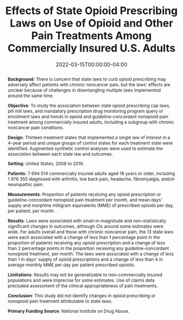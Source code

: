 ---
title: "Effects of State Opioid Prescribing Laws on Use of Opioid and Other Pain Treatments Among Commercially Insured U.S. Adults"
authors: ["Emma E. McGinty", "Mark C. Bicket", admin, "Elizabeth A. Stuart", "G. Caleb Alexander", "Colleen L. Barry", "Alexander D. McCourt"]
date: 2022-03-15T00:00:00-04:00
doi: "10.7326/M21-4363"

# Schedule page publish date (NOT publication's date).
publishDate: 2021-08-16T09:14:17-04:00

# Publication type.
# Legend: 0 = Uncategorized; 1 = Conference paper; 2 = Journal article;
# 3 = Preprint / Working Paper; 4 = Report; 5 = Book; 6 = Book section;
# 7 = Thesis; 8 = Patent
publication_types: ["article-journal"]

# Publication name and optional abbreviated publication name.
publication: "*Annals of Internal Medicine*"
# publication_short: "Ann Intern Med"

abstract: |
  **Background**:
  There is concern that state laws to curb opioid prescribing may adversely affect patients with chronic noncancer pain, but the laws' effects are unclear because of challenges in disentangling multiple laws implemented around the same time.
  
  **Objective**:
  To study the association between state opioid prescribing cap laws, pill mill laws, and mandatory prescription drug monitoring program query or enrollment laws and trends in opioid and guideline-concordant nonopioid pain treatment among commercially insured adults, including a subgroup with chronic noncancer pain conditions.
  
  **Design**:
  Thirteen treatment states that implemented a single law of interest in a 4-year period and unique groups of control states for each treatment state were identified. Augmented synthetic control analyses were used to estimate the association between each state law and outcomes.
  
  **Setting**:
  United States, 2008 to 2019.
  
  **Patients**:
  7 694 514 commercially insured adults aged 18 years or older, including 1 976 355 diagnosed with arthritis, low back pain, headache, fibromyalgia, and/or neuropathic pain.
  
  **Measurements**:
  Proportion of patients receiving any opioid prescription or guideline-concordant nonopioid pain treatment per month, and mean days' supply and morphine milligram equivalents (MME) of prescribed opioids per day, per patient, per month.
  
  **Results**:
  Laws were associated with small-in-magnitude and non–statistically significant changes in outcomes, although CIs around some estimates were wide. For adults overall and those with chronic noncancer pain, the 13 state laws were each associated with a change of less than 1 percentage point in the proportion of patients receiving any opioid prescription and a change of less than 2 percentage points in the proportion receiving any guideline-concordant nonopioid treatment, per month. The laws were associated with a change of less than 1 in days' supply of opioid prescriptions and a change of less than 4 in average monthly MME per day per patient prescribed opioids.

  **Limitations**:
  Results may not be generalizable to non–commercially insured populations and were imprecise for some estimates. Use of claims data precluded assessment of the clinical appropriateness of pain treatments.
  
  **Conclusion**:
  This study did not identify changes in opioid prescribing or nonopioid pain treatment attributable to state laws.
  
  **Primary Funding Source**:
  National Institute on Drug Abuse.

# Summary. An optional shortened abstract.
summary: ""

tags: ["substance use", "policy evaluation", "postdoc"]
categories: []
featured: true

# Custom links (optional).
#   Uncomment and edit lines below to show custom links.
links:
- name: PubMed
  url: https://pmc.ncbi.nlm.nih.gov/articles/PMC9277518/
  icon_pack: fas
  icon: book-open
- name: Code
  url: https://github.com/nickseewald/opioid-prescribing-augsynth
  icon_pack: fas
  icon: computer

url_pdf:
url_code: 
url_dataset:
url_poster:
url_project:
url_slides:
url_source:
url_video:

# Featured image
# To use, add an image named `featured.jpg/png` to your page's folder. 
# Focal points: Smart, Center, TopLeft, Top, TopRight, Left, Right, BottomLeft, Bottom, BottomRight.
image:
  caption: ""
  focal_point: ""
  preview_only: false

# Associated Projects (optional).
#   Associate this publication with one or more of your projects.
#   Simply enter your project's folder or file name without extension.
#   E.g. `internal-project` references `content/project/internal-project/index.md`.
#   Otherwise, set `projects: []`.
projects: []

# Slides (optional).
#   Associate this publication with Markdown slides.
#   Simply enter your slide deck's filename without extension.
#   E.g. `slides: "example"` references `content/slides/example/index.md`.
#   Otherwise, set `slides: ""`.
slides: ""
---